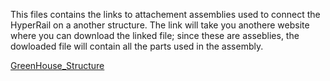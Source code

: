 This files contains the links to attachement assemblies used to connect the HyperRail on a another structure. The link will
take you anothere website where you can download the linked file; since these are asseblies, the dowloaded file will contain all the parts 
used in the assembly. 

[GreenHouse_Structure](http://a360.co/2Fn91wy)
